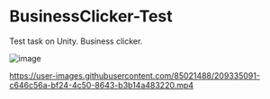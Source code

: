 # BusinessClicker-Test
 Test task on Unity. Business clicker.

![image](https://user-images.githubusercontent.com/85021488/209334765-85a075ea-4e3d-4b11-b57f-878b56b4c7c4.png)


https://user-images.githubusercontent.com/85021488/209335091-c646c56a-bf24-4c50-8643-b3b14a483220.mp4

